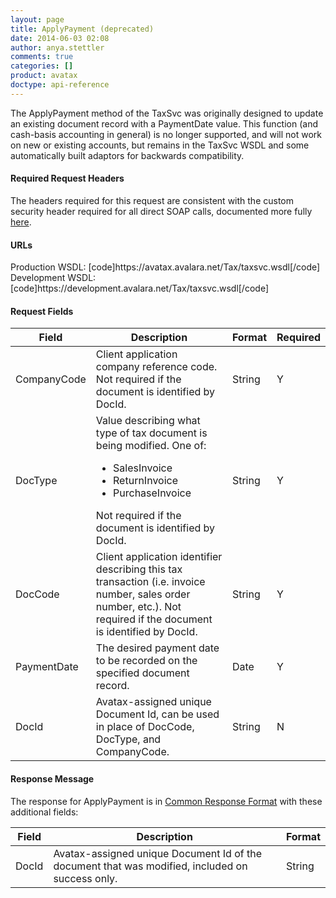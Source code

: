 ```yaml
---
layout: page
title: ApplyPayment (deprecated)
date: 2014-06-03 02:08
author: anya.stettler
comments: true
categories: []
product: avatax
doctype: api-reference
---
```

The ApplyPayment method of the TaxSvc was originally designed to update an existing document record with a PaymentDate value. This function (and cash-basis accounting in general) is no longer supported, and will not work on new or existing accounts, but remains in the TaxSvc WSDL and some automatically built adaptors for backwards compatibility.
<h4>Required Request Headers</h4>
The headers required for this request are consistent with the custom security header required for all direct SOAP calls, documented more fully <a href="http://adn.dev.avlr.net/api-docs/soap">here</a>.
<h4>URLs</h4>
Production WSDL:
[code]https://avatax.avalara.net/Tax/taxsvc.wsdl[/code]
Development WSDL:
[code]https://development.avalara.net/Tax/taxsvc.wsdl[/code]
<h4>Request Fields</h4>
<table>
<thead>
<tr>
<th>Field</th>
<th>Description</th>
<th>Format</th>
<th>Required</th>
</tr>
</thead>
<tbody>
<tr>
<td>CompanyCode</td>
<td>Client application company reference code. Not required if the document is identified by DocId.</td>
<td>String</td>
<td>Y</td>
</tr>
<tr>
<td>DocType</td>
<td>Value describing what type of tax document is being modified. One of:
<ul>
	<li>SalesInvoice</li>
	<li>ReturnInvoice</li>
	<li>PurchaseInvoice</li>
</ul>
Not required if the document is identified by DocId.</td>
<td>String</td>
<td>Y</td>
</tr>
<tr>
<td>DocCode</td>
<td>Client application identifier describing this tax transaction (i.e. invoice number, sales order number, etc.). Not required if the document is identified by DocId.</td>
<td>String</td>
<td>Y</td>
</tr>
<tr>
<td>PaymentDate</td>
<td>The desired payment date to be recorded on the specified document record.</td>
<td>Date</td>
<td>Y</td>
</tr>
<tr>
<td>DocId</td>
<td>Avatax-assigned unique Document Id, can be used in place of DocCode, DocType, and CompanyCode.</td>
<td>String</td>
<td>N</td>
</tr>
</tbody>
</table>
<h4>Response Message</h4>
The response for ApplyPayment is in <a href="/api-docs/soap/shared-formats-and-methods#CommonResponseFormat">Common Response Format</a> with these additional fields:
<table>
<thead>
<tr>
<th>Field</th>
<th>Description</th>
<th>Format</th>
</tr>
</thead>
<tbody>
<tr>
<td>DocId</td>
<td>Avatax-assigned unique Document Id of the document that was modified, included on success only.</td>
<td>String</td>
</tr>
</tbody>
</table>

